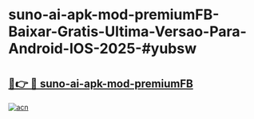 # suno-ai-apk-mod-premiumFB-Baixar-Gratis-Ultima-Versao-Para-Android-IOS-2025-#yubsw

# <h2><a href="https://ainizakaria.my?title=suno-ai-apk-mod-premiumFB&ref=22M">🔗👉 🔴 suno-ai-apk-mod-premiumFB</a></h2>

[![acn](https://github.com/user-attachments/assets/0f9c940e-d8b0-45ae-aac7-cd30a18b3e1c)](https://ainizakaria.my?title=suno-ai-apk-mod-premiumFB&ref=22M)

